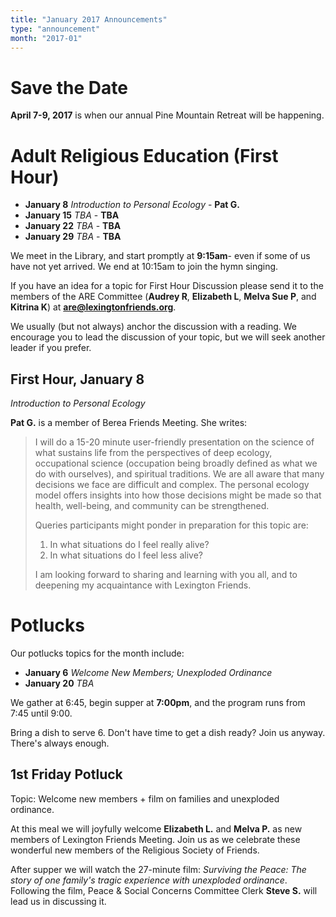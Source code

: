 ```yaml
---
title: "January 2017 Announcements"
type: "announcement"
month: "2017-01"
---
```


# Save the Date

**April 7-9, 2017** is when our annual Pine Mountain Retreat will be happening.

# Adult Religious Education (First Hour)

* **January 8** *Introduction to Personal Ecology* - **Pat G.**
* **January 15** *TBA* - **TBA**
* **January 22** *TBA* - **TBA**
* **January 29** *TBA* - **TBA**

We meet in the Library, and start promptly at **9:15am**- even if some of us have
not yet arrived.  We end at 10:15am to join the hymn singing.

If you have an idea for a topic for First Hour Discussion please send it to
the members of the ARE Committee (**Audrey R**, **Elizabeth L**, **Melva
Sue P**, and **Kitrina K**) at **are@lexingtonfriends.org**.

We usually (but not always) anchor the discussion with a reading.  We encourage
you to lead the discussion of your topic, but we will seek another leader if
you prefer.

## First Hour, January 8

*Introduction to Personal Ecology* 

**Pat G.** is a member of Berea Friends Meeting.  She writes:

> I will do a 15-20 minute user-friendly presentation on the science of what
> sustains life from the perspectives of deep ecology, occupational science
> (occupation being broadly defined as what we do with ourselves), and
> spiritual traditions.  We are all aware that many decisions we face are
> difficult and complex.  The personal ecology model offers insights into how
> those decisions might be made so that health, well-being, and community can
> be strengthened.  
>
> Queries participants might ponder in preparation for this
> topic are: 
>
> 1. In what situations do I feel really alive?  
> 2. In what situations do I feel less alive?  
>
> I am looking forward to sharing and  learning with you all, and to deepening
> my acquaintance with Lexington  Friends.

# Potlucks

Our potlucks topics for the month include:

* **January 6** *Welcome New Members; Unexploded Ordinance*
* **January 20** *TBA*

We gather at 6:45, begin supper at **7:00pm**, and the program runs from 7:45
until 9:00.

Bring a dish to serve 6. Don't have time to get a dish ready?  Join us anyway.
There's always enough.  

## 1st Friday Potluck

Topic: Welcome new members + film on families and unexploded ordinance.

At this meal we will joyfully welcome **Elizabeth L.** and **Melva P.** as new
members of Lexington Friends Meeting.  Join us as we celebrate these wonderful
new members of the Religious Society of Friends.

After supper we will watch the 27-minute film: *Surviving the Peace: The story
of one family's tragic experience with unexploded ordinance*.  Following the
film, Peace & Social Concerns Committee Clerk **Steve S.** will lead us in
discussing it.

